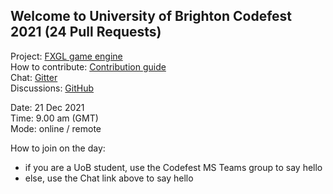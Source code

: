 ## Welcome to University of Brighton Codefest 2021 (24 Pull Requests)

Project: [FXGL game engine](https://github.com/AlmasB/FXGL)\
How to contribute: [Contribution guide](https://github.com/AlmasB/FXGL/blob/dev/CONTRIBUTING.md)\
Chat: [Gitter](https://gitter.im/AlmasB/FXGL)\
Discussions: [GitHub](https://github.com/AlmasB/FXGL/discussions)

Date: 21 Dec 2021\
Time: 9.00 am (GMT)\
Mode: online / remote

How to join on the day:

- if you are a UoB student, use the Codefest MS Teams group to say hello
- else, use the Chat link above to say hello

